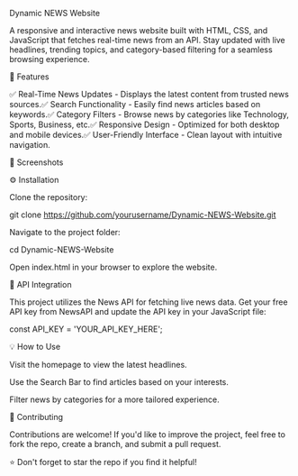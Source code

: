 Dynamic NEWS Website

A responsive and interactive news website built with HTML, CSS, and JavaScript that fetches real-time news from an API. Stay updated with live headlines, trending topics, and category-based filtering for a seamless browsing experience.

🚀 Features

✅ Real-Time News Updates - Displays the latest content from trusted news sources.✅ Search Functionality - Easily find news articles based on keywords.✅ Category Filters - Browse news by categories like Technology, Sports, Business, etc.✅ Responsive Design - Optimized for both desktop and mobile devices.✅ User-Friendly Interface - Clean layout with intuitive navigation.

📸 Screenshots



⚙️ Installation

Clone the repository:

git clone https://github.com/yourusername/Dynamic-NEWS-Website.git

Navigate to the project folder:

cd Dynamic-NEWS-Website

Open index.html in your browser to explore the website.

🧩 API Integration

This project utilizes the News API for fetching live news data. Get your free API key from NewsAPI and update the API key in your JavaScript file:

const API_KEY = 'YOUR_API_KEY_HERE';

💡 How to Use

Visit the homepage to view the latest headlines.

Use the Search Bar to find articles based on your interests.

Filter news by categories for a more tailored experience.

🤝 Contributing

Contributions are welcome! If you'd like to improve the project, feel free to fork the repo, create a branch, and submit a pull request.

⭐ Don't forget to star the repo if you find it helpful!

